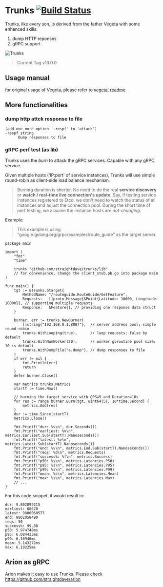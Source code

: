 # Trunks [![Build Status](https://travis-ci.org/straightdave/trunks.svg?branch=master)](https://travis-ci.org/straightdave/trunks)

Trunks, like every son, is derived from the father Vegeta with some enhanced skills:
1. dump HTTP reponses
2. gRPC support

![Trunks](http://images2.wikia.nocookie.net/__cb20100725123520/dragonballfanon/images/5/52/Future_Trunks_SSJ2.jpg)

> Current Tag v13.0.0

## Usage manual

for original usage of Vegeta, please refer to [vegeta' readme](https://github.com/tsenart/vegeta/blob/master/README.md)

## More functionalities

### dump http attck response to file
```console
(add one more option '-respf' to 'attack')
-respf string
      Dump responses to file
```

### gRPC perf test (as lib)

Trunks uses the _burn_ to attack the gRPC services. Capable with any gRPC service.

Given multiple hosts ('IP:port' of service instances), Trunks will use simple round-robin as client-side load balance mechanism.

>Burning duration is shorter. No need to do the real __service discovery__ or __watch / real-time live connection's update__. Say, if testing service instances registered to Etcd, we don't need to watch the status of all instances and adjust the connection pool. During the short time of perf testing, we assume the instance hosts are _not-changing_.

Example:

>This example is using "google.golang.org/grpc/examples/route_guide" as the target server.

```golang
package main

import (
    "fmt"
    "time"

    trunks "github.com/straightdave/trunks/lib"
    // for convenience, change the client_stub.pb.go into package main
)

func main() {
    tgt := &trunks.Gtarget{
        MethodName: "/routeguide.RouteGuide/GetFeature",
        Requests:   []proto.Message{&Point{Latitude: 10000, Longitude: 10000}}, // supporting multiple requests
        Response:   &Feature{}, // providing one response data struct
    }

    burner, err := trunks.NewBurner(
        []string{"192.168.0.1:8087"},  // server address pool; simple round-robin
        trunks.WithLooping(true),      // loop requests; false by default
        trunks.WithNumWorker(20),      // worker goroutine pool size; 10 is default
        trunks.WithDumpFile("a.dump"), // dump responses to file
    )
    if err != nil {
        fmt.Println(err)
        return
    }
    defer burner.Close()

    var metrics trunks.Metrics
    startT := time.Now()

    // burning the target service with QPS=5 and Duration=10s
    for res := range burner.Burn(tgt, uint64(5), 10*time.Second) {
        metrics.Add(res)
    }
    dur := time.Since(startT)
    metrics.Close()

    fmt.Printf("dur: %v\n", dur.Seconds())
    fmt.Printf("earliest: %v\n", metrics.Earliest.Sub(startT).Nanoseconds())
    fmt.Printf("latest: %v\n", metrics.Latest.Sub(startT).Nanoseconds())
    fmt.Printf("end: %v\n", metrics.End.Sub(startT).Nanoseconds())
    fmt.Printf("reqs: %d\n", metrics.Requests)
    fmt.Printf("success%: %f\n", metrics.Success)
    fmt.Printf("p50: %s\n", metrics.Latencies.P50)
    fmt.Printf("p95: %s\n", metrics.Latencies.P95)
    fmt.Printf("p99: %s\n", metrics.Latencies.P99)
    fmt.Printf("mean: %s\n", metrics.Latencies.Mean)
    fmt.Printf("max: %s\n", metrics.Latencies.Max)
    // ...
}
```

For this code snippet, it would result in:
```console
dur: 9.802099215
earliest: 68670
latest: 9800068577
end: 9802058490
reqs: 50
success%: 99.88
p50: 5.974748ms
p95: 6.084433ms
p99: 6.10946ms
mean: 5.143272ms
max: 6.19225ms
```

## Arion as gRPC
Arion makes it easy to use Trunks. Please check https://github.com/straightdave/arion


